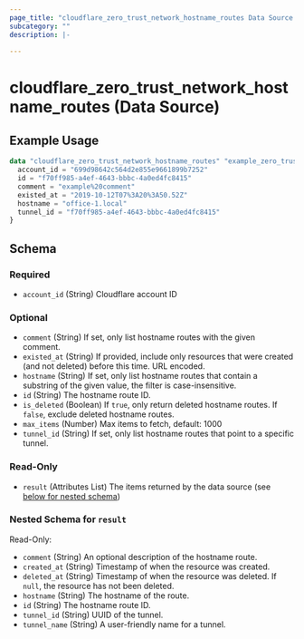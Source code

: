 ```yaml
---
page_title: "cloudflare_zero_trust_network_hostname_routes Data Source - Cloudflare"
subcategory: ""
description: |-
  
---
```


# cloudflare_zero_trust_network_hostname_routes (Data Source)



## Example Usage

```terraform
data "cloudflare_zero_trust_network_hostname_routes" "example_zero_trust_network_hostname_routes" {
  account_id = "699d98642c564d2e855e9661899b7252"
  id = "f70ff985-a4ef-4643-bbbc-4a0ed4fc8415"
  comment = "example%20comment"
  existed_at = "2019-10-12T07%3A20%3A50.52Z"
  hostname = "office-1.local"
  tunnel_id = "f70ff985-a4ef-4643-bbbc-4a0ed4fc8415"
}
```

<!-- schema generated by tfplugindocs -->
## Schema

### Required

- `account_id` (String) Cloudflare account ID

### Optional

- `comment` (String) If set, only list hostname routes with the given comment.
- `existed_at` (String) If provided, include only resources that were created (and not deleted) before this time. URL encoded.
- `hostname` (String) If set, only list hostname routes that contain a substring of the given value, the filter is case-insensitive.
- `id` (String) The hostname route ID.
- `is_deleted` (Boolean) If `true`, only return deleted hostname routes. If `false`, exclude deleted hostname routes.
- `max_items` (Number) Max items to fetch, default: 1000
- `tunnel_id` (String) If set, only list hostname routes that point to a specific tunnel.

### Read-Only

- `result` (Attributes List) The items returned by the data source (see [below for nested schema](#nestedatt--result))

<a id="nestedatt--result"></a>
### Nested Schema for `result`

Read-Only:

- `comment` (String) An optional description of the hostname route.
- `created_at` (String) Timestamp of when the resource was created.
- `deleted_at` (String) Timestamp of when the resource was deleted. If `null`, the resource has not been deleted.
- `hostname` (String) The hostname of the route.
- `id` (String) The hostname route ID.
- `tunnel_id` (String) UUID of the tunnel.
- `tunnel_name` (String) A user-friendly name for a tunnel.


